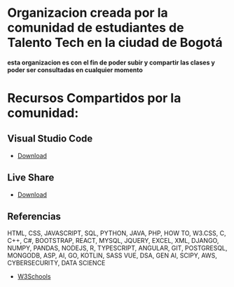 # Organizacion creada por la comunidad de estudiantes de Talento Tech en la ciudad de Bogotá

#### esta organizacion es con el fin de poder subir y compartir las clases y poder ser consultadas en cualquier momento 


# Recursos Compartidos por la comunidad:
## Visual Studio Code
- [Download](https://code.visualstudio.com/download)
## Live Share
- [Download](https://marketplace.visualstudio.com/items?itemName=MS-vsliveshare.vsliveshare)
## Referencias 
HTML, CSS, JAVASCRIPT, SQL, PYTHON, JAVA, PHP, HOW TO, W3.CSS, C, C++, C#, BOOTSTRAP, REACT, MYSQL, JQUERY, EXCEL, XML, DJANGO, NUMPY, PANDAS, NODEJS, R, TYPESCRIPT, ANGULAR, GIT, POSTGRESQL, MONGODB, ASP, AI, GO, KOTLIN, SASS VUE, DSA, GEN AI, SCIPY, AWS, CYBERSECURITY, DATA SCIENCE
- [W3Schools](https://www.w3schools.com/)

